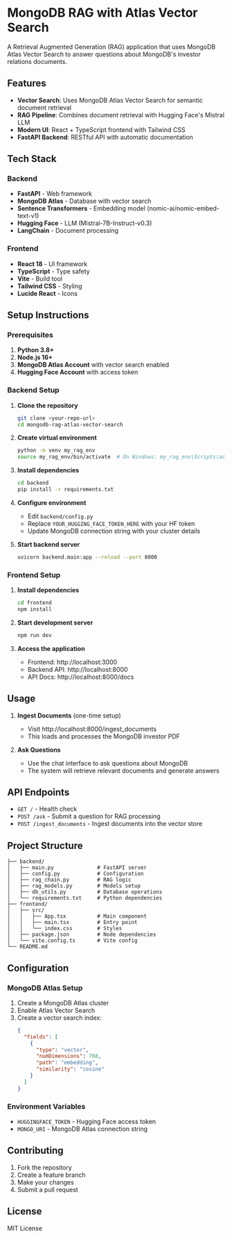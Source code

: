 # MongoDB RAG with Atlas Vector Search

A Retrieval Augmented Generation (RAG) application that uses MongoDB Atlas Vector Search to answer questions about MongoDB's investor relations documents.

## Features

- **Vector Search**: Uses MongoDB Atlas Vector Search for semantic document retrieval
- **RAG Pipeline**: Combines document retrieval with Hugging Face's Mistral LLM
- **Modern UI**: React + TypeScript frontend with Tailwind CSS
- **FastAPI Backend**: RESTful API with automatic documentation

## Tech Stack

### Backend
- **FastAPI** - Web framework
- **MongoDB Atlas** - Database with vector search
- **Sentence Transformers** - Embedding model (nomic-ai/nomic-embed-text-v1)
- **Hugging Face** - LLM (Mistral-7B-Instruct-v0.3)
- **LangChain** - Document processing

### Frontend
- **React 18** - UI framework
- **TypeScript** - Type safety
- **Vite** - Build tool
- **Tailwind CSS** - Styling
- **Lucide React** - Icons

## Setup Instructions

### Prerequisites

1. **Python 3.8+**
2. **Node.js 16+**
3. **MongoDB Atlas Account** with vector search enabled
4. **Hugging Face Account** with access token

### Backend Setup

1. **Clone the repository**
   ```bash
   git clone <your-repo-url>
   cd mongodb-rag-atlas-vector-search
   ```

2. **Create virtual environment**
   ```bash
   python -m venv my_rag_env
   source my_rag_env/bin/activate  # On Windows: my_rag_env\Scripts\activate
   ```

3. **Install dependencies**
   ```bash
   cd backend
   pip install -r requirements.txt
   ```

4. **Configure environment**
   - Edit `backend/config.py`
   - Replace `YOUR_HUGGING_FACE_TOKEN_HERE` with your HF token
   - Update MongoDB connection string with your cluster details

5. **Start backend server**
   ```bash
   uvicorn backend.main:app --reload --port 8000
   ```

### Frontend Setup

1. **Install dependencies**
   ```bash
   cd frontend
   npm install
   ```

2. **Start development server**
   ```bash
   npm run dev
   ```

3. **Access the application**
   - Frontend: http://localhost:3000
   - Backend API: http://localhost:8000
   - API Docs: http://localhost:8000/docs

## Usage

1. **Ingest Documents** (one-time setup)
   - Visit http://localhost:8000/ingest_documents
   - This loads and processes the MongoDB investor PDF

2. **Ask Questions**
   - Use the chat interface to ask questions about MongoDB
   - The system will retrieve relevant documents and generate answers

## API Endpoints

- `GET /` - Health check
- `POST /ask` - Submit a question for RAG processing
- `POST /ingest_documents` - Ingest documents into the vector store

## Project Structure

```
├── backend/
│   ├── main.py              # FastAPI server
│   ├── config.py            # Configuration
│   ├── rag_chain.py         # RAG logic
│   ├── rag_models.py        # Models setup
│   ├── db_utils.py          # Database operations
│   └── requirements.txt     # Python dependencies
├── frontend/
│   ├── src/
│   │   ├── App.tsx          # Main component
│   │   ├── main.tsx         # Entry point
│   │   └── index.css        # Styles
│   ├── package.json         # Node dependencies
│   └── vite.config.ts       # Vite config
└── README.md
```

## Configuration

### MongoDB Atlas Setup

1. Create a MongoDB Atlas cluster
2. Enable Atlas Vector Search
3. Create a vector search index:
   ```json
   {
     "fields": [
       {
         "type": "vector",
         "numDimensions": 768,
         "path": "embedding",
         "similarity": "cosine"
       }
     ]
   }
   ```

### Environment Variables

- `HUGGINGFACE_TOKEN` - Hugging Face access token
- `MONGO_URI` - MongoDB Atlas connection string

## Contributing

1. Fork the repository
2. Create a feature branch
3. Make your changes
4. Submit a pull request

## License

MIT License
